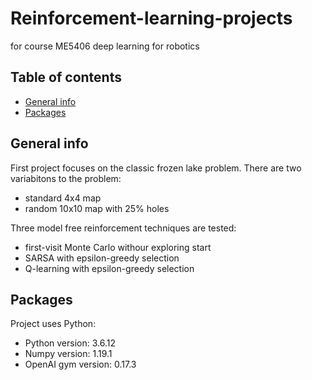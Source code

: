 # Reinforcement-learning-projects
for course ME5406 deep learning for robotics 

## Table of contents
* [General info](#general-info)
* [Packages](#packages)

## General info
First project focuses on the classic frozen lake problem. There are two variabitons to the problem:
* standard 4x4 map
* random 10x10 map with 25% holes

Three model free reinforcement techniques are tested:
* first-visit Monte Carlo withour exploring start
* SARSA with epsilon-greedy selection
* Q-learning with epsilon-greedy selection
	
## Packages
Project uses Python:
* Python version: 3.6.12
* Numpy version: 1.19.1
* OpenAI gym version: 0.17.3
